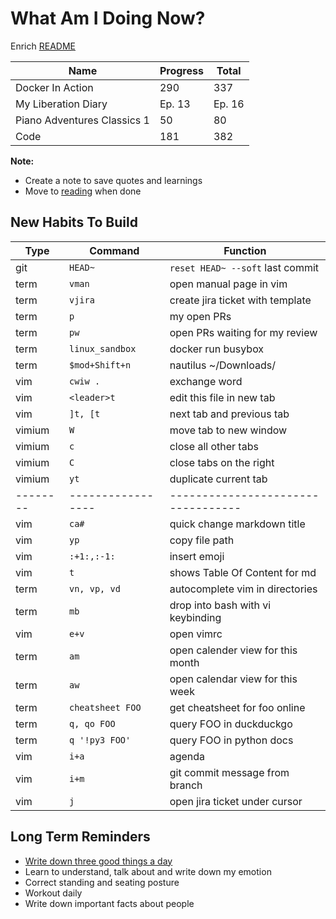 # What Am I Doing Now?

Enrich [README](./readmereadme.md)

| Name                        | Progress | Total  |
| --------------------------- | -------- | ------ |
| Docker In Action            | 290      | 337    |
| My Liberation Diary         | Ep. 13   | Ep. 16 |
| Piano Adventures Classics 1 | 50       | 80     |
| Code                        | 181      | 382    |

**Note:**

- Create a note to save quotes and learnings
- Move to [reading](./reading.md) when done

## New Habits To Build

| Type     | Command           | Function                           |
| -------- | ----------------- | ---------------------------------- |
| git      | `HEAD~`           | `reset HEAD~ --soft` last commit   |
| term     | `vman`            | open manual page in vim            |
| term     | `vjira`           | create jira ticket with template   |
| term     | `p`               | my open PRs                        |
| term     | `pw`              | open PRs waiting for my review     |
| term     | `linux_sandbox`   | docker run busybox                 |
| term     | `$mod+Shift+n`    | nautilus ~/Downloads/              |
| vim      | `cwiw .`          | exchange word                      |
| vim      | `<leader>t`       | edit this file in new tab          |
| vim      | `]t, [t`          | next tab and previous tab          |
| vimium   | `W`               | move tab to new window             |
| vimium   | `c`               | close all other tabs               |
| vimium   | `C`               | close tabs on the right            |
| vimium   | `yt`              | duplicate  current tab             |
| -------- | ----------------- | ---------------------------------- |
| vim      | `ca#`             | quick change markdown title        |
| vim      | `yp`              | copy file path                     |
| vim      | `:+1:,:-1:`       | insert emoji                       |
| vim      | `t`               | shows Table Of Content for md      |
| term     | `vn, vp, vd`      | autocomplete vim in directories    |
| term     | `mb`              | drop into bash with vi keybinding  |
| vim      | `e+v`             | open vimrc                         |
| term     | `am`              | open calender view for this month  |
| term     | `aw`              | open calendar view for this week   |
| term     | `cheatsheet FOO`  | get cheatsheet for foo online      |
| term     | `q, qo FOO`       | query FOO in duckduckgo            |
| term     | `q '!py3 FOO'`    | query FOO in python docs           |
| vim      | `i+a`             | agenda                             |
| vim      | `i+m`             | git commit message from branch     |
| vim      | `j`               | open jira ticket under cursor      |

## Long Term Reminders

- [Write down three good things a day](https://ggia.berkeley.edu/practice/three-good-things)
- Learn to understand, talk about and write down my emotion
- Correct standing and seating posture
- Workout daily
- Write down important facts about people
